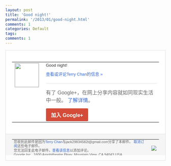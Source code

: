 ```yaml
---
layout: post
title: 'Good night!'
permalink: '/2013/01/good-night.html'
comments: 1
categories: Default
tags: 
comments: 1
---
```

<!-- X-Notifications: 1:44d2d91e30000000 -->

<div style="border:solid 1px #dfdfdf;color:#686868;font:13px Arial"><div style="background-color:#fff;padding:20px;"><table cellpadding="0" cellspacing="0"><tr><td style="padding-right:15px;vertical-align:top"><a href="https://plus.google.com/_/notifications/emlink?emr=14900066512970582018&amp;emid=COiO84r877QCFcoacgodjg0AAA&amp;path=%2F108643996575278738906&amp;dt=1358445565236&amp;uob=8"><img height="75" src="https://lh3.googleusercontent.com/-KKRGTyJ5Bl0/AAAAAAAAAAI/AAAAAAAAtnY/R4QEWIp3Ur0/s75-c-k-a/photo.jpg" style="border:solid 1px #cccccc;" width="75"/></a></td><td style="width:578px;color:#333;font:13px Arial;vertical-align:top"><div style="padding-bottom:10px">Good night!</div><a href="https://plus.google.com/_/notifications/emlink?emr=14900066512970582018&amp;emid=COiO84r877QCFcoacgodjg0AAA&amp;path=%2F108643996575278738906%2Fposts%2FfA7fDfEhktx%3Fgpinv%3DAMIXal9vSlAzVmEiZI-j_aT-8mM953aIO-Zk4GccIIn8ODNhufQ5fFay5cSLs91PEguVC854KE6m_F0cKSOHEUUbIQFUGQSkB5SVTYnQD3y9sZ-_Kv1G50E&amp;dt=1358445565236&amp;uob=8" style="color:#3366CC;text-decoration:none">查看或评论Terry Chan的信息 »</a><div style="margin-top:20px;border-top:solid 1px #dfdfdf"><div style="padding:15px 0;color:#686868;font:16px Arial">有了 Google+，在网上分享内容就如同现实生活中一般。 <a href="http://www.google.com/+/learnmore/" style="color:#3366CC;text-decoration:none">了解详情</a>。</div><a href="https://plus.google.com/_/notifications/emlink?emr=14900066512970582018&amp;emid=COiO84r877QCFcoacgodjg0AAA&amp;path=%2F%3Fgpinv%3DAMIXal9vSlAzVmEiZI-j_aT-8mM953aIO-Zk4GccIIn8ODNhufQ5fFay5cSLs91PEguVC854KE6m_F0cKSOHEUUbIQFUGQSkB5SVTYnQD3y9sZ-_Kv1G50E&amp;dt=1358445565236&amp;uob=8" style="display:inline-block;padding:7px 15px;background-color:#d44b38; color:#fff;font-size:16px; font-weight:bold;border-radius:2px;-webkit-border-radius:2px; -moz-border-radius:2px;border:solid 1px #c43b28; white-space:nowrap;text-decoration:none">加入 Google+</a></div></td></tr></table></div><div style="border-top:solid 1px #dfdfdf;padding:0 20px; background-color:#f5f5f5"><table cellpadding="0" cellspacing="0" style="height:50px"><tbody><tr><td style="vertical-align:middle;width:100%; color:#636363;font:11px Arial; line-height:120%">您收到此邮件是因为<a href="https://plus.google.com/_/notifications/emlink?emr=14900066512970582018&amp;emid=COiO84r877QCFcoacgodjg0AAA&amp;path=%2F108643996575278738906%3Fgpinv%3DAMIXal9vSlAzVmEiZI-j_aT-8mM953aIO-Zk4GccIIn8ODNhufQ5fFay5cSLs91PEguVC854KE6m_F0cKSOHEUUbIQFUGQSkB5SVTYnQD3y9sZ-_Kv1G50E&amp;dt=1358445565236&amp;uob=8" style="color:#3366CC;text-decoration:none">Terry Chan</a>与jack29834582t@gmail.com分享了本邮件。 <a href="https://plus.google.com/_/notifications/emlink?emr=14900066512970582018&amp;emid=COiO84r877QCFcoacgodjg0AAA&amp;path=%2F_%2Fnonplus%2Femailsettings%3Fgpinv%3DAMIXal9vSlAzVmEiZI-j_aT-8mM953aIO-Zk4GccIIn8ODNhufQ5fFay5cSLs91PEguVC854KE6m_F0cKSOHEUUbIQFUGQSkB5SVTYnQD3y9sZ-_Kv1G50E%26est%3DADH5u8UhasLVIJx5srG4SqkZ_6xqoCTBJOksriRSUb1l2i8xWYWrq0BJGJWlWY4UQbIqpoPVasP2lHlEHMJKsQ24IaK548VEkwxM00lgmY5r4JROij7mlGPtOiuQtHszJRmy4Ynb2QvxTPGkWM45hF8BFhAcM5NSag&amp;dt=1358445565236&amp;uob=8" style="color:#3366CC;text-decoration:none">取消订阅</a>这些电子邮件。<br/>您无法回复此电子邮件。<a href="https://plus.google.com/_/notifications/emlink?emr=14900066512970582018&amp;emid=COiO84r877QCFcoacgodjg0AAA&amp;path=%2F108643996575278738906%2Fposts%2FfA7fDfEhktx%3Fgpinv%3DAMIXal9vSlAzVmEiZI-j_aT-8mM953aIO-Zk4GccIIn8ODNhufQ5fFay5cSLs91PEguVC854KE6m_F0cKSOHEUUbIQFUGQSkB5SVTYnQD3y9sZ-_Kv1G50E&amp;dt=1358445565236&amp;uob=8" style="color:#3366CC;text-decoration:none">查看该信息</a>以添加评论。<br/>Google Inc., 1600 Amphitheatre Pkwy, Mountain View, CA 94043 USA<br/></td><td><img src="https://ssl.gstatic.com/s2/oz/images/notifications/logo/google-plus-6617a72bb36cc548861652780c9e6ff1.png"/></td></tr></tbody></table></div></div>